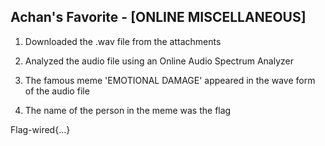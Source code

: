 ## Achan's Favorite - [ONLINE MISCELLANEOUS]

1. Downloaded the .wav file from the attachments

2. Analyzed the audio file using an Online Audio Spectrum Analyzer

3. The famous meme 'EMOTIONAL DAMAGE' appeared in the wave form of the audio file

4. The name of the person in the meme was the flag

Flag-wired{...}

